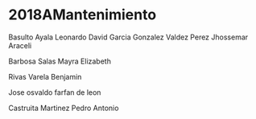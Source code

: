 # 2018AMantenimiento
Basulto Ayala Leonardo
David Garcia Gonzalez
Valdez Perez Jhossemar Araceli 

Barbosa Salas Mayra Elizabeth

Rivas Varela Benjamin

Jose osvaldo farfan de leon

Castruita Martinez Pedro Antonio

